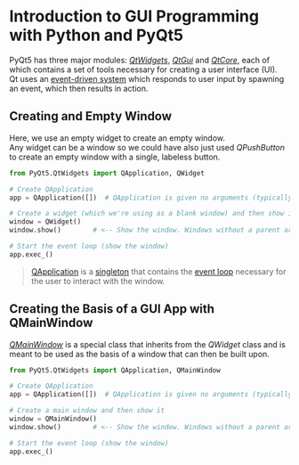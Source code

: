 # Introduction to GUI Programming with Python and PyQt5
PyQt5 has three major modules: [_QtWidgets_](https://docs.huihoo.com/pyqt/PyQt5/QtWidgets.html), [_QtGui_](https://docs.huihoo.com/pyqt/PyQt5/QtGui.html) and [_QtCore_](https://docs.huihoo.com/pyqt/PyQt5/QtCore.html), each of which contains a set of tools necessary for creating a user interface (UI). <br />
Qt uses an [event-driven system](https://www.technologyuk.net/computing/software-development/software-design/event-driven-programming.shtml) which responds to user input
by spawning an event, which then results in action.

## Creating and Empty Window
Here, we use an empty widget to create an empty window. <br /> 
Any widget can be a window so we could have also just used _QPushButton_ to create an empty window with a single, labeless button.
```Python
from PyQt5.QtWidgets import QApplication, QWidget

# Create QApplication
app = QApplication([])  # QApplication is given no arguments (typically a list of strings)

# Create a widget (which we're using as a blank window) and then show it
window = QWidget()
window.show()        # <-- Show the window. Windows without a parent are hidden by default.

# Start the event loop (show the window)
app.exec_()
```
> [QApplication](https://doc.qt.io/qtforpython-5/PySide2/QtWidgets/QApplication.html#detailed-description) is a [singleton](https://en.wikipedia.org/wiki/Singleton_pattern) that contains the [event loop](https://en.wikipedia.org/wiki/Event_loop#:~:text=In%20computer%20science%2C%20the%20event,or%20messages%20in%20a%20program.&text=When%20the%20event%20loop%20forms,loop%20or%20main%20event%20loop.) necessary for the user to interact with the window.

## Creating the Basis of a GUI App with QMainWindow
[_QMainWindow_](https://doc.qt.io/qtforpython-5/PySide2/QtWidgets/QMainWindow.html) is a special class that inherits from the _QWidget_ class and is meant to be used as the basis
of a window that can then be built upon.

```Python
from PyQt5.QtWidgets import QApplication, QMainWindow

# Create QApplication
app = QApplication([])  # QApplication is given no arguments (typically a list of strings)

# Create a main window and then show it
window = QMainWindow()
window.show()        # <-- Show the window. Windows without a parent are hidden by default.

# Start the event loop (show the window)
app.exec_()
```
